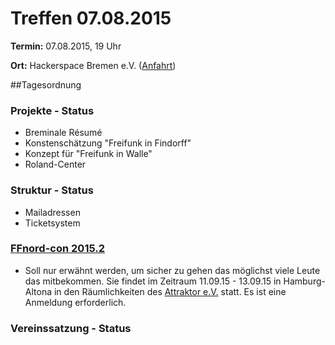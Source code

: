 # Treffen 07.08.2015

**Termin:** 07.08.2015, 19 Uhr

**Ort:** Hackerspace Bremen e.V. ([Anfahrt](https://www.hackerspace-bremen.de/anfahrt/))

##Tagesordnung

### Projekte - Status
* Breminale Résumé
* Konstenschätzung "Freifunk in Findorff"
* Konzept für "Freifunk in Walle"
* Roland-Center

### Struktur - Status
* Mailadressen
* Ticketsystem

### [FFnord-con 2015.2](http://ffnord.net)
* Soll nur erwähnt werden, um sicher zu gehen das möglichst viele Leute das mitbekommen. Sie findet im Zeitraum 11.09.15 - 13.09.15 in Hamburg-Altona in den Räumlichkeiten des [Attraktor e.V.](https://blog.attraktor.org/) statt. Es ist eine Anmeldung erforderlich.

### Vereinssatzung - Status
